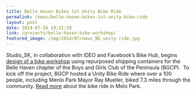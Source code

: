 ```yaml
---
title: Belle Haven Bikes 1st Unity Bike Ride
permalink: /news/belle-haven-bikes-1st-unity-bike-ride
layout: post
date: 2014-07-26 19:21:19
link: /projects/belle-haven-bike-workshop/
featured_image: /img/2014/07/news_BG_unity-ride.jpg
---
```


<p class="p1">Studio_SK, in collaboration with IDEO and Facebook’s Bike Hub, begins <a title="Belle Haven Bike Worship" href="http://www.studiosk.net/projects/belle-haven-bike-worship/" target="_blank">design of a bike workshop</a> using repurposed shipping containers for the Belle Haven chapter of the Boys and Girls Club of the Peninsula (BGCP).  To kick off the project, BGCP hosted a Unity Bike Ride where over a 100 people, including <span class="s1">Menlo Park Mayor Ray Mueller</span>, biked 7.3 miles through the community. <a href="https://local.nixle.com/alert/5202473/" target="_blank">Read more</a> about the bike ride in Melo Park.</p>
